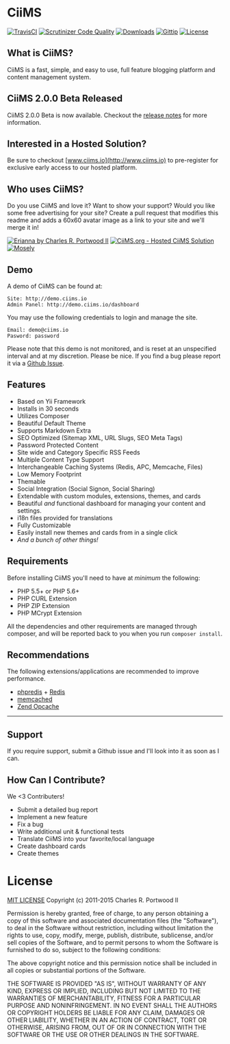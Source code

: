 # CiiMS
[![TravisCI](http://img.shields.io/travis/charlesportwoodii/CiiMS/2.0.0-dev.svg?style=flat "TravisCI")](https://travis-ci.org/charlesportwoodii/CiiMS)
[![Scrutinizer Code Quality](http://img.shields.io/scrutinizer/g/charlesportwoodii/ciims.svg?style=flat)](https://scrutinizer-ci.com/g/charlesportwoodii/CiiMS/)
[![Downloads](http://img.shields.io/packagist/dt/charlesportwoodii/ciims.svg?style=flat)]()
[![Gittip](http://img.shields.io/gittip/charlesportwoodii.svg?style=flat "Gittip")](https://www.gittip.com/charlesportwoodii/)
[![License](http://img.shields.io/badge/license-MIT-orange.svg?style=flat "License")](https://github.com/charlesportwoodii/CiiMS/blob/master/LICENSE.md)


## What is CiiMS?
CiiMS is a fast, simple, and easy to use, full feature blogging platform and content management system.

## CiiMS 2.0.0 Beta Released
CiiMS 2.0.0 Beta is now available. Checkout the [release notes](https://www.erianna.com/ciims-2-0-0-beta-release-announcement) for more information.

## Interested in a Hosted Solution?
Be sure to checkout [www.ciims.io](http://www.ciims.io) to pre-register for exclusive early access to our hosted platform.

## Who uses CiiMS?

Do you use CiiMS and love it? Want to show your support? Would you like some free advertising for your site? Create a pull request that modifies this readme and adds a 60x60 avatar image as a link to your site and we'll merge it in!

[![Erianna by Charles R. Portwood II](https://secure.gravatar.com/avatar/7ea3ae65556979b64ba8cde5cd51c667?s=60, "Erianna by Charles R. Portwood II")](https://www.erianna.com)
<a href="https://www.ciims.io"><img title="CiiMS.org - Hosted CiiMS Solution" src="https://bceaa6d6b482f260432e-ee8e8c75278065b7c5ca93053b16734c.ssl.cf5.rackcdn.com/ciims-logo-badge.png" /></a>
[![Mosely](https://www.gravatar.com/avatar/dd61d5faf7eb9315960d528fc9ed2367?s=60, "Business as Usual")](https://www.manufactorum.net)

## Demo
A demo of CiiMS can be found at:

    Site: http://demo.ciims.io
    Admin Panel: http://demo.ciims.io/dashboard
    
You may use the following credentials to login and manage the site.

    Email: demo@ciims.io
    Pasword: password

Please note that this demo is not monitored, and is reset at an unspecified interval and at my discretion. Please be nice. If you find a bug please report it via a [Github Issue](https://github.com/charlesportwoodii/CiiMS/issues).

## Features

* Based on Yii Framework
* Installs in 30 seconds
* Utilizes Composer
* Beautiful Default Theme
* Supports Markdown Extra
* SEO Optimized (Sitemap XML, URL Slugs, SEO Meta Tags)
* Password Protected Content
* Site wide and Category Specific RSS Feeds
* Multiple Content Type Support
* Interchangeable Caching Systems (Redis, APC, Memcache, Files)
* Low Memory Footprint
* Themable
* Social Integration (Social Signon, Social Sharing)
* Extendable with custom modules, extensions, themes, and cards
* Beautiful _and_ functional dashboard for managing your content and settings.
* i18n files provided for translations
* Fully Customizable
* Easily install new themes and cards from in a single click
* _And a bunch of other things!_

## Requirements

Before installing CiiMS you'll need to have at _minimum_ the following:

* PHP 5.5+ or PHP 5.6+
* PHP CURL Extension
* PHP ZIP Extension
* PHP MCrypt Extension

All the dependencies and other requirements are managed through composer, and will be reported back to you when you run ```composer install```.

## Recommendations
The following extensions/applications are recommended to improve performance.

* [phpredis](https://github.com/nicolasff/phpredis) + [Redis](redis.io)
* [memcached](http://www.php.net//manual/en/book.memcached.php)
* [Zend Opcache](http://www.php.net//manual/en/book.opcache.php)

------------------

## Support
If you require support, submit a Github issue and I'll look into it as soon as I can. 

## How Can I Contribute?

We <3 Contributers!

* Submit a detailed bug report
* Implement a new feature
* Fix a bug
* Write additional unit & functional tests
* Translate CiiMS into your favorite/local language
* Create dashboard cards
* Create themes

# License

[MIT LICENSE](http://opensource.org/licenses/MIT)
Copyright (c) 2011-2015 Charles R. Portwood II

Permission is hereby granted, free of charge, to any person obtaining a copy of this software and associated documentation files (the "Software"), to deal in the Software without restriction, including without limitation the rights to use, copy, modify, merge, publish, distribute, sublicense, and/or sell copies of the Software, and to permit persons to whom the Software is furnished to do so, subject to the following conditions:

The above copyright notice and this permission notice shall be included in all copies or substantial portions of the Software.

THE SOFTWARE IS PROVIDED "AS IS", WITHOUT WARRANTY OF ANY KIND, EXPRESS OR IMPLIED, INCLUDING BUT NOT LIMITED TO THE WARRANTIES OF MERCHANTABILITY, FITNESS FOR A PARTICULAR PURPOSE AND NONINFRINGEMENT. IN NO EVENT SHALL THE AUTHORS OR COPYRIGHT HOLDERS BE LIABLE FOR ANY CLAIM, DAMAGES OR OTHER LIABILITY, WHETHER IN AN ACTION OF CONTRACT, TORT OR OTHERWISE, ARISING FROM, OUT OF OR IN CONNECTION WITH THE SOFTWARE OR THE USE OR OTHER DEALINGS IN THE SOFTWARE.
